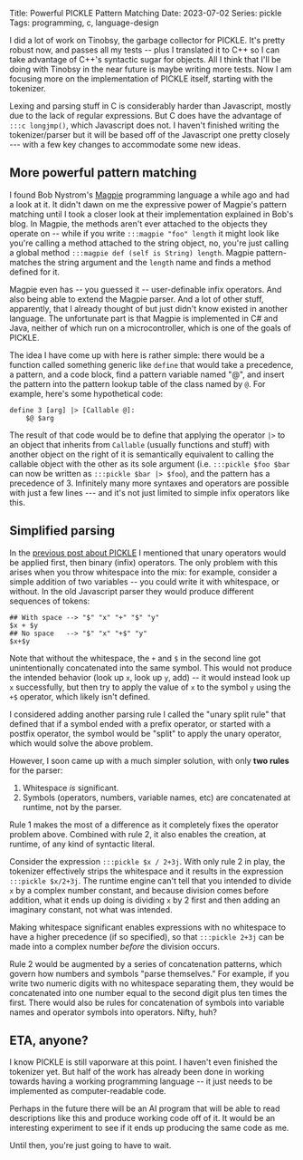 Title: Powerful PICKLE Pattern Matching
Date: 2023-07-02
Series: pickle
Tags: programming, c, language-design

I did a lot of work on Tinobsy, the garbage collector for PICKLE. It's pretty robust now, and passes all my tests -- plus I translated it to C++ so I can take advantage of C++'s syntactic sugar for objects. All I think that I'll be doing with Tinobsy in the near future is maybe writing more tests. Now I am focusing more on the implementation of PICKLE itself, starting with the tokenizer.

Lexing and parsing stuff in C is considerably harder than Javascript, mostly due to the lack of regular expressions. But C does have the advantage of `:::c longjmp()`, which Javascript does not. I haven't finished writing the tokenizer/parser but it will be based off of the Javascript one pretty closely --- with a few key changes to accommodate some new ideas.

## More powerful pattern matching

I found Bob Nystrom's [Magpie] programming language a while ago and had a look at it. It didn't dawn on me the expressive power of Magpie's pattern matching until I took a closer look at their implementation explained in Bob's blog. In Magpie, the methods aren't ever attached to the objects they operate on -- while if you write `:::magpie "foo" length` it might look like you're calling a method attached to the string object, no, you're just calling a global method `:::magpie def (self is String) length`. Magpie pattern-matches the string argument and the `length` name and finds a method defined for it.

[Magpie]: https://magpie-lang.org/

Magpie even has -- you guessed it -- user-definable infix operators. And also being able to extend the Magpie parser. And a lot of other stuff, apparently, that I already thought of but just didn't know existed in another language. The unfortunate part is that Magpie is implemented in C# and Java, neither of which run on a microcontroller, which is one of the goals of PICKLE.

The idea I have come up with here is rather simple: there would be a function called something generic like `define` that would take a precedence, a pattern, and a code block, find a pattern variable named "@", and insert the pattern into the pattern lookup table of the class named by `@`. For example, here's some hypothetical code:

```pickle
define 3 [arg] |> [Callable @]:
    $@ $arg
```

The result of that code would be to define that applying the operator `|>` to an object that inherits from `Callable` (usually functions and stuff) with another object on the right of it is semantically equivalent to calling the callable object with the other as its sole argument (i.e. `:::pickle $foo $bar` can now be written as `:::pickle $bar |> $foo`), and the pattern has a precedence of 3. Infinitely many more syntaxes and operators are possible with just a few lines --- and it's not just limited to simple infix operators like this.

## Simplified parsing

In the [previous post about PICKLE]({filename}spoiled-pickles.md) I mentioned that unary operators would be applied first, then binary (infix) operators. The only problem with this arises when you throw whitespace into the mix: for example, consider a simple addition of two variables -- you could write it with whitespace, or without. In the old Javascript parser they would produce different sequences of tokens:

```pickle
## With space --> "$" "x" "+" "$" "y"
$x + $y
## No space   --> "$" "x" "+$" "y"
$x+$y
```

Note that without the whitespace, the `+` and `$` in the second line got unintentionally concatenated into the same symbol. This would not produce the intended behavior (look up `x`, look up `y`, add) -- it would instead look up `x` successfully, but then try to apply the value of `x` to the symbol `y` using the `+$` operator, which likely isn't defined.

I considered adding another parsing rule I called the "unary split rule" that defined that if a symbol ended with a prefix operator, or started with a postfix operator, the symbol would be "split" to apply the unary operator, which would solve the above problem.

However, I soon came up with a much simpler solution, with only **two rules** for the parser:

1. Whitespace *is* significant.
2. Symbols (operators, numbers, variable names, etc) are concatenated at runtime, not by the parser.

Rule 1 makes the most of a difference as it completely fixes the operator problem above. Combined with rule 2, it also enables the creation, at runtime, of any kind of syntactic literal.

Consider the expression `:::pickle $x / 2+3j`. With only rule 2 in play, the tokenizer effectively strips the whitespace and it results in the expression `:::pickle $x/2+3j`. The runtime engine can't tell that you intended to divide `x` by a complex number constant, and because division comes before addition, what it ends up doing is dividing `x` by 2 first and then adding an imaginary constant, not what was intended.

Making whitespace significant enables expressions with no whitespace to have a higher precedence (if so specified), so that `:::pickle 2+3j` can be made into a complex number *before* the division occurs.

Rule 2 would be augmented by a series of concatenation patterns, which govern how numbers and symbols "parse themselves." For example, if you write two numeric digits with no whitespace separating them, they would be concatenated into one number equal to the second digit plus ten times the first. There would also be rules for concatenation of symbols into variable names and operator symbols into operators. Nifty, huh?

## ETA, anyone?

I know PICKLE is still vaporware at this point. I haven't even finished the tokenizer yet. But half of the work has already been done in working towards having a working programming language -- it just needs to be implemented as computer-readable code.

Perhaps in the future there will be an AI program that will be able to read descriptions like this and produce working code off of it. It would be an interesting experiment to see if it ends up producing the same code as me.

Until then, you're just going to have to wait.
